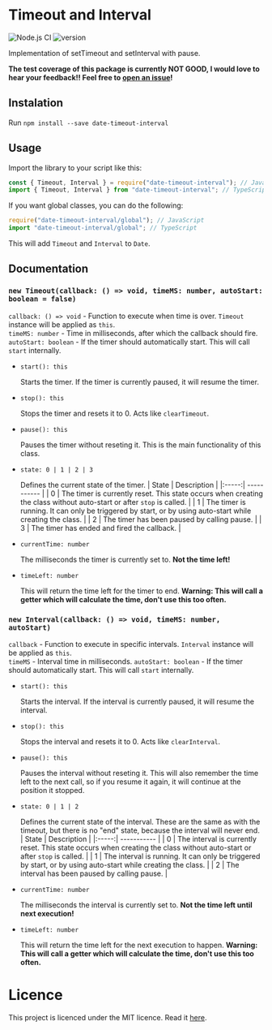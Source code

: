 # Timeout and Interval

![Node.js CI](https://github.com/blaumeise20/date-timeout-interval/workflows/Node.js%20CI/badge.svg?branch=main)
![version](https://img.shields.io/badge/version-1.1.0-success?style=plastic)

Implementation of setTimeout and setInterval with pause.

**The test coverage of this package is currently NOT GOOD, I would love to hear your feedback!! Feel free to [open an issue](https://github.com/blaumeise20/date-timeout-interval/issues/new)!**

## Instalation

Run `npm install --save date-timeout-interval`


## Usage
Import the library to your script like this:
```ts
const { Timeout, Interval } = require("date-timeout-interval"); // JavaScript
import { Timeout, Interval } from "date-timeout-interval"; // TypeScript
```
If you want global classes, you can do the following:
```ts
require("date-timeout-interval/global"); // JavaScript
import "date-timeout-interval/global"; // TypeScript
```
This will add `Timeout` and `Interval` to `Date`.


## Documentation

### `new Timeout(callback: () => void, timeMS: number, autoStart: boolean = false)`
`callback: () => void` - Function to execute when time is over. `Timeout` instance will be applied as `this`.<br />
`timeMS: number` - Time in milliseconds, after which the callback should fire.
`autoStart: boolean` - If the timer should automatically start. This will call `start` internally.

* `start(): this`

  Starts the timer. If the timer is currently paused, it will resume the timer.

* `stop(): this`

  Stops the timer and resets it to 0. Acts like `clearTimeout`.

* `pause(): this`

  Pauses the timer without reseting it. This is the main functionality of this class.

* `state: 0 | 1 | 2 | 3`

  Defines the current state of the timer.
  | State | Description |
  |:-----:| ----------- |
  | 0     | The timer is currently reset. This state occurs when creating the class without auto-start or after `stop` is called. |
  | 1     | The timer is running. It can only be triggered by start, or by using auto-start while creating the class. |
  | 2     | The timer has been paused by calling pause. |
  | 3     | The timer has ended and fired the callback. |

* `currentTime: number`

  The milliseconds the timer is currently set to. **Not the time left!**

* `timeLeft: number`

  This will return the time left for the timer to end. **Warning: This will call a getter which will calculate the time, don't use this too often.**

### `new Interval(callback: () => void, timeMS: number, autoStart)`
`callback` - Function to execute in specific intervals. `Interval` instance will be applied as `this`.<br />
`timeMS` - Interval time in milliseconds.
`autoStart: boolean` - If the timer should automatically start. This will call `start` internally.

* `start(): this`

  Starts the interval. If the interval is currently paused, it will resume the interval.

* `stop(): this`

  Stops the interval and resets it to 0. Acts like `clearInterval`.

* `pause(): this`

  Pauses the interval without reseting it. This will also remember the time left to the next call, so if you resume it again, it will continue at the position it stopped.

* `state: 0 | 1 | 2`

  Defines the current state of the interval. These are the same as with the timeout, but there is no "end" state, because the interval will never end.
  | State | Description |
  |:-----:| ----------- |
  | 0     | The interval is currently reset. This state occurs when creating the class without auto-start or after `stop` is called. |
  | 1     | The interval is running. It can only be triggered by start, or by using auto-start while creating the class. |
  | 2     | The interval has been paused by calling pause. |

* `currentTime: number`

  The milliseconds the interval is currently set to. **Not the time left until next execution!**

* `timeLeft: number`

  This will return the time left for the next execution to happen. **Warning: This will call a getter which will calculate the time, don't use this too often.**

# Licence
This project is licenced under the MIT licence. Read it [here](LICENCE).

